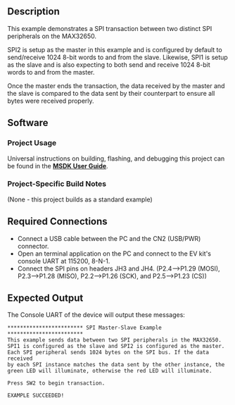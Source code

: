 ## Description

This example demonstrates a SPI transaction between two distinct SPI peripherals on the MAX32650. 

SPI2 is setup as the master in this example and is configured by default to send/receive 1024 8-bit words to and from the slave. Likewise, SPI1 is setup as the slave and is also expecting to both send and receive 1024 8-bit words to and from the master.

Once the master ends the transaction, the data received by the master and the slave is compared to the data sent by their counterpart to ensure all bytes were received properly.


## Software

### Project Usage

Universal instructions on building, flashing, and debugging this project can be found in the **[MSDK User Guide](https://analog-devices-msdk.github.io/msdk/USERGUIDE/)**.

### Project-Specific Build Notes

(None - this project builds as a standard example)

## Required Connections

-   Connect a USB cable between the PC and the CN2 (USB/PWR) connector.
-   Open an terminal application on the PC and connect to the EV kit's console UART at 115200, 8-N-1.
-   Connect the SPI pins on headers JH3 and JH4. (P2.4-->P1.29 (MOSI), P2.3-->P1.28 (MISO), P2.2-->P1.26 (SCK), and P2.5-->P1.23 (CS))

## Expected Output

The Console UART of the device will output these messages:

```
************************ SPI Master-Slave Example ************************
This example sends data between two SPI peripherals in the MAX32650.
SPI1 is configured as the slave and SPI2 is configured as the master.
Each SPI peripheral sends 1024 bytes on the SPI bus. If the data received
by each SPI instance matches the data sent by the other instance, the
green LED will illuminate, otherwise the red LED will illuminate.

Press SW2 to begin transaction.

EXAMPLE SUCCEEDED!
```